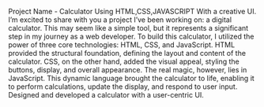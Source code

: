 
Project Name - Calculator Using HTML,CSS,JAVASCRIPT With a creative UI.
I’m excited to share with you a project I’ve been working on: a digital calculator. This may seem like a simple tool, but it represents a significant step in my journey as a web developer. To build this calculator, I utilized the power of three core technologies: HTML, CSS, and JavaScript. HTML provided the structural foundation, defining the layout and content of the calculator. CSS, on the other hand, added the visual appeal, styling the buttons, display, and overall appearance. The real magic, however, lies in JavaScript. This dynamic language brought the calculator to life, enabling it to perform calculations, update the display, and respond to user input. Designed and developed a calculator with a user-centric UI.


